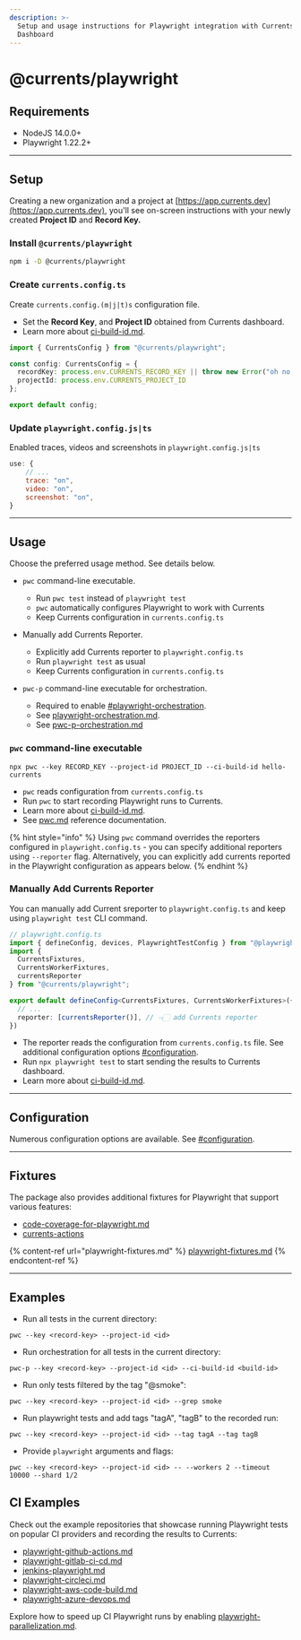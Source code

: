 ```yaml
---
description: >-
  Setup and usage instructions for Playwright integration with Currents
  Dashboard
---
```


# @currents/playwright

## Requirements

* NodeJS 14.0.0+
* Playwright 1.22.2+

***

## Setup

Creating a new organization and a project at [https://app.currents.dev](https://app.currents.dev), you'll see on-screen instructions with your newly created **Project ID** and **Record Key.**&#x20;

### Install `@currents/playwright`&#x20;

```bash
npm i -D @currents/playwright
```



### Create `currents.config.ts`

Create `currents.config.(m|j|t)s` configuration file.

* Set the **Record Key**, and **Project ID** obtained from Currents dashboard.
* Learn more about [ci-build-id.md](../../../guides/ci-build-id.md "mention").

```typescript
import { CurrentsConfig } from "@currents/playwright";

const config: CurrentsConfig = {
  recordKey: process.env.CURRENTS_RECORD_KEY || throw new Error("oh no!"),
  projectId: process.env.CURRENTS_PROJECT_ID
};

export default config;
```



### Update `playwright.config.js|ts`

Enabled traces, videos and screenshots in `playwright.config.js|ts`

```javascript
use: {
    // ...
    trace: "on",
    video: "on",
    screenshot: "on",
}
```

***

## Usage

Choose the preferred usage method. See details below.



*   `pwc` command-line executable.

    * Run `pwc test` instead of `playwright test`
    * `pwc` automatically configures Playwright to work with Currents
    * Keep Currents configuration in `currents.config.ts`


* Manually add Currents Reporter.
  * Explicitly add Currents reporter to `playwright.config.ts`&#x20;
  * Run `playwright test`  as usual
  * Keep Currents configuration in `currents.config.ts`



* `pwc-p` command-line executable for orchestration.
  * Required to enable [#playwright-orchestration](../../../guides/ci-optimization/playwright-parallelization.md#playwright-orchestration "mention").
  * See [playwright-orchestration.md](../../../guides/ci-optimization/playwright-orchestration.md "mention").
  * See [pwc-p-orchestration.md](pwc-p-orchestration.md "mention")



### `pwc` command-line executable

```
npx pwc --key RECORD_KEY --project-id PROJECT_ID --ci-build-id hello-currents
```

* `pwc` reads configuration from `currents.config.ts`
* Run `pwc` to start recording Playwright runs to Currents.
* Learn more about [ci-build-id.md](../../../guides/ci-build-id.md "mention").
* See [pwc.md](pwc.md "mention") reference documentation.

{% hint style="info" %}
Using `pwc` command overrides the reporters configured in `playwright.config.ts` - you can specify additional reporters using `--reporter` flag. Alternatively, you can explicitly add currents reported in the Playwright configuration as appears below.
{% endhint %}



### Manually Add Currents Reporter

You can manually add Current sreporter to `playwright.config.ts` and keep using `playwright test` CLI command.&#x20;

```typescript
// playwright.config.ts
import { defineConfig, devices, PlaywrightTestConfig } from "@playwright/test";
import { 
  CurrentsFixtures,
  CurrentsWorkerFixtures,
  currentsReporter
} from "@currents/playwright";

export default defineConfig<CurrentsFixtures, CurrentsWorkerFixtures>({
  // ...
  reporter: [currentsReporter()], // 👈🏻 add Currents reporter
})
```

* The reporter reads the configuration from `currents.config.ts` file. See additional configuration options [#configuration](./#configuration "mention").
* Run `npx playwright test` to start sending the results to Currents dashboard.
* Learn more about [ci-build-id.md](../../../guides/ci-build-id.md "mention").

***

## Configuration

Numerous configuration options are available. See [#configuration](./#configuration "mention").

***

## Fixtures

The package also provides additional fixtures for Playwright that support various features:

* [code-coverage-for-playwright.md](../../../guides/ci-optimization/coverage/code-coverage-for-playwright.md "mention")
* [currents-actions](../../../guides/currents-actions/ "mention")

{% content-ref url="playwright-fixtures.md" %}
[playwright-fixtures.md](playwright-fixtures.md)
{% endcontent-ref %}

***

## Examples

* Run all tests in the current directory:

```
pwc --key <record-key> --project-id <id>    
```

* Run orchestration for all tests in the current directory:

```
pwc-p --key <record-key> --project-id <id> --ci-build-id <build-id>
```

* Run only tests filtered by the tag "@smoke":

```
pwc --key <record-key> --project-id <id> --grep smoke
```

* Run playwright tests and add tags "tagA", "tagB" to the recorded run:

```
pwc --key <record-key> --project-id <id> --tag tagA --tag tagB
```

* Provide `playwright` arguments and flags:

```
pwc --key <record-key> --project-id <id> -- --workers 2 --timeout 10000 --shard 1/2
```

## CI Examples

Check out the example repositories that showcase running Playwright tests on popular CI providers and recording the results to Currents:

* [playwright-github-actions.md](../../../getting-started/ci-setup/github-actions/playwright-github-actions.md "mention")
* [playwright-gitlab-ci-cd.md](../../../getting-started/ci-setup/gitlab/playwright-gitlab-ci-cd.md "mention")
* [jenkins-playwright.md](../../../getting-started/ci-setup/jenkins/jenkins-playwright.md "mention")
* [playwright-circleci.md](../../../getting-started/ci-setup/circleci/playwright-circleci.md "mention")
* [playwright-aws-code-build.md](../../../getting-started/ci-setup/aws-code-build/playwright-aws-code-build.md "mention")
* [playwright-azure-devops.md](../../../getting-started/ci-setup/azure-devops/playwright-azure-devops.md "mention")

Explore how to speed up CI Playwright runs by enabling [playwright-parallelization.md](../../../guides/ci-optimization/playwright-parallelization.md "mention").
